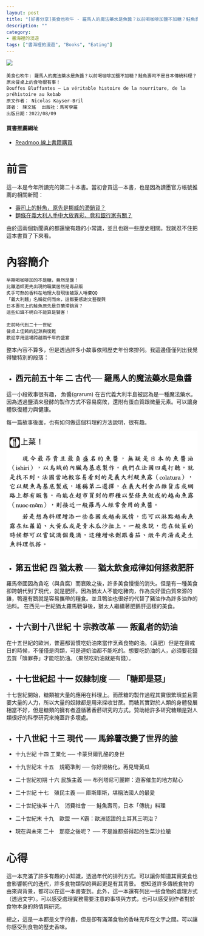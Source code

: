 ```yaml
---
layout: post
title: "[好書分享]美食也吹牛 - 羅馬人的魔法藥水是魚醬？以前喝咖啡加鹽不加糖？鮭魚壽司不是日本傳統料理？原來餐桌上的食物很有事！"
description: ""
category: 
- 書海裡的漫遊
tags: ["書海裡的漫遊", "Books", "Eating"]
---
```


<div><a href="http://moo.im/a/jqrASZ" title="美食也吹牛"><img src="https://cdn.readmoo.com/cover/60/9076g78_210x315.jpg?v=0" /></a></div>

```
美食也吹牛: 羅馬人的魔法藥水是魚醬？以前喝咖啡加鹽不加糖？鮭魚壽司不是日本傳統料理？原來餐桌上的食物很有事！
Bouffes Bluffantes – La véritable histoire de la nourriture, de la préhistoire au kebab
原文作者： Nicolas Kayser-Bril  
譯者： 陳文瑤  出版社：馬可孛羅 
出版日期：2022/08/09
```

#### 買書推薦網址

- [Readmoo 線上書籍購買](http://moo.im/a/jqrASZ)

# 前言

這一本是今年所讀完的第二十本書。當初會買這一本書，也是因為讀墨官方帳號推薦的相關新聞：

- [壽司上的鮭魚，原先是挪威的滯銷貨？](https://news.readmoo.com/2022/08/16/salmonsushi/)
- [麵條在義大利人手中大放異彩，竟和銀行家有關？](https://news.readmoo.com/2022/08/11/noodles-banks/)

由於這兩個新聞真的都還蠻有趣的小常識，並且也跟一些歷史相關。我就忍不住把這本書買了下來看。

# 內容簡介

```
早期喝咖啡加的不是糖，竟然是鹽！
比釀酒師更先出現的職業居然是毒品販
炙手可熱的香料在地理大發現後被眾人唾棄QQ
「義大利麵」名稱從何而來，這都要感謝文藝復興
日本壽司上的鮭魚原先是芬蘭滯銷貨？
這些知識不明白不能算是饕客！

史前時代到二十一世紀
餐桌上佳餚的起源與復甦
歡迎享用這場跨越兩千年的盛宴
```

整本內容不算多，但是透過許多小故事依照歷史年份來排列。我這邊僅僅列出我覺得蠻特別的段落：

- ## 西元前五十年 二 古代── 羅馬人的魔法藥水是魚醬

這一小段故事很有趣， 魚醬(grarum) 在古代義大利半島被認為是一種魔法藥水。因為透過鹽漬來發酵的製作方式不容易腐敗，還附有蛋白質跟微量元素。可以讓身體恢復體力與健康。

每一篇故事後面，也有如何做這個料理的方法說明，很有趣。

![image-20221004111102846](../images/2021/image-20221004111102846.png)

- ## 第五世紀 四 猶太教 ── 猶太飲食戒律如何拯救肥肝

羅馬帝國因為貪吃（與貪腐）而衰敗之後，許多美食慢慢的消失。但是有一種美食卻跨朝代到了現代，就是肥肝。因為猶太人不能吃豬肉，作為良好蛋白質來源的雞，鴨還有鵝就是容易攜帶的糧食。並且鴨油也很好的代替了豬油作為許多油炸的油料。 在西元一世紀猶太羅馬戰爭後，猶太人繼續著肥鵝肝這樣的美食。

- ## 十六到十八世紀 十 宗教改革 ── 叛亂者的奶油

在十五世紀的歐洲，普遍都習慣吃奶油來當作烹煮食物的油。（真肥）但是在齋戒日的時候，不僅僅是肉類，可是連奶油都不能吃的。想要吃奶油的人，必須要花錢去買「贖罪券」才能吃奶油。（果然吃奶油就是有錢）。

- ##  十七世紀起 十一 奴隸制度 ── 「糖即是惡」

十七世紀開始，糖類被大量的應用在料理上。而蔗糖的製作過程其實很繁瑣並且需要大量的人力，所以大量的奴隸都是用來採收甘蔗。而糖其實對於人類的身體發展相當不好，但是糖類的擁有者遵循著香菸研究的方式。贊助給許多研究糖類是對人類很好的科學研究來掩蓋許多壞處。

- ## 十八世紀 十三 現代 ── 馬鈴薯改變了世界的臉



- 十九世紀 十四 工業化 ── 卡蒙貝爾乳酪的身世

- 十九世紀末 十五　規範準則 ── 你好規格化，再見彎黃瓜

- 二十世紀初期 十六 民族主義 ── 布列塔尼可麗餅：遊客催生的地方點心

- 二十世紀 十七　殖民主義 ── 庫斯庫斯，堪稱法國人的最愛

- 二十世紀後半 十八　消費社會 ── 鮭魚壽司，日本「傳統」料理

- 二十世紀末 十九　歐盟 ── K霸：歐洲認證的土耳其三明治？

- 現在與未來 二十　那麼之後呢？ ── 不是誰都搭得起的生菜沙拉艙

# 心得

這一本充滿了許多有趣的小知識，透過年代的排列方式。可以讓你知道其實美食也會影響朝代的迭代，許多食物類型的興起更是有其背景。 想知道許多傳統食物的由來與背景，都可以在這一本書查到。此外，這一本還有列出一些食物的處理方式（透過文字）。可以感受處理實務需要注意的事項與方式，也可以感受到作者對於食物本身的熱情與研究。

總之，這是一本都是文字的書，但是卻有滿滿食物的香味充斥在文字之間。可以讓你感受到食物的歷史香味。

